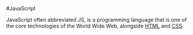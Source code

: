 #JavaScript
JavaScript often abbreviated JS, is a programming language that is one of the core technologies of the World Wide Web, alongside [HTML](/wiki/HTML) and [CSS](/wiki/CSS).